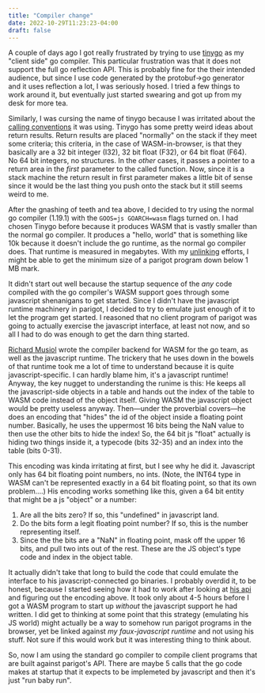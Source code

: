 ```yaml
---
title: "Compiler change"
date: 2022-10-29T11:23:23-04:00
draft: false
---
```


A couple of days ago I got really frustrated by trying to use [tinygo](https://tinygo.org/) as my "client side" go compiler.  This particular frustration 
was that it does not support the full go reflection API.  This is probably fine for the their intended audience, but since I use code generated by 
the protobuf->go generator and
it uses reflection a lot, I was seriously hosed.  I tried a few things to work around it, but eventually just started swearing and got up from my
desk for more tea.

Similarly, I was cursing the name of tinygo because I was irritated about the [calling conventions](../calling_conventionv) it was using. Tinygo has 
some pretty weird ideas about return results.  Return results are placed "normally" on the stack if they meet some criteria; this criteria, in the case
of WASM-in-browser, is that they basically are a 32 bit integer (I32), 32 bit float (F32), or 64 bit float (F64).  No 64 bit integers, no structures.  In the
_other_ cases, it passes a pointer to a return area in the _first_ parameter to the called function.  Now, since it is a stack machine the return
result in first parameter makes a little bit of sense since it would be the last thing you push onto the stack but it still seems weird to me.

After the gnashing of teeth and tea above, I decided to try using the normal go compiler (1.19.1) with the `GOOS=js GOARCH=wasm` flags turned on.
I had chosen Tinygo before because it produces WASM that is vastly smaller than the normal go compiler.  It produces a "hello, world" that is something
like 10k because it doesn't include the go runtime, as the normal go compiler does.  That runtime is measured in megabytes. With my [unlinking](../unlinking/)
efforts, I might be able to get the minimum size of a parigot program down below 1 MB mark.

It didn't start out well because the startup sequence of the _any_ code compiled with the go compiler's WASM support goes through some javascript
shenanigans to get started. Since I didn't have the javascript runtime machinery in parigot, I decided to try to emulate just enough of it to let
the program get started. I reasoned that no client program of parigot was going to actually exercise the javascript interface, at least not now,
and so all I had to do was enough to get the darn thing started.

[Richard Musiol](https://www.linkedin.com/in/richardmusiol/?originalSubdomain=de) wrote the compiler backend for WASM for the go team, as well as the 
javascript runtime.  The trickery that he uses down in the bowels of that runtime took me a lot of time to understand because it is quite javascript-specific.
I can hardly blame him, it's a javascript runtime!  Anyway, the key nugget to understanding the runime is this: He keeps all the javascript-side
objects in a table and hands out the index of the table to WASM code instead of the object itself.  Giving WASM the javascript object would be pretty
useless anyway.  Then&mdash;under the proverbial covers&mdash;he does an encoding that "hides" the id of the object inside a floating point number.  Basically,
he uses the uppermost 16 bits being the NaN value to then use the other bits to hide the index! So, the 64 bit js "float" actually is hiding two things inside
it, a typecode (bits 32-35) and an index into the table (bits 0-31).  

This encoding was kinda irritating at first, but I see why he did it. Javascript only has 64 bit floating point numbers, no ints.  (Note, the INT64 type in
WASM can't be represented exactly in a 64 bit floating point, so that its own problem....)  His encoding works something like this, given a 64 bit entity that
might be a js "object" or a number:

1. Are all the bits zero?  If so, this "undefined" in javascript land.
2. Do the bits form a legit floating point number? If so, this is the number representing itself.
3. Since the the bits are a "NaN" in floating point, mask off the upper 16 bits, and pull two ints out of the rest. These are the JS object's type code and index in the object table.

It actually didn't take that long to build the code that could emulate the interface to his javascript-connected go binaries.  I probably overdid it, to 
be honest,
because I started seeing how it had to work after looking at [his api](https://github.com/golang/go/blob/master/misc/wasm/wasm_exec.html) and figuring out
the encoding above.  It took only about 4-5 hours before I got a WASM program to start up _without_ the javascript support he had written.  I did get to thinking
at some point that this strategy (emulating his JS world) might actually be a way to somehow run parigot programs in the browser, yet be linked against _my faux-javascript runtime_ 
and not using his stuff.  Not sure if this would work but it was interesting thing to think about.

So, now I am using the standard go compiler to compile client programs that are built against parigot's API.  There are maybe 5 calls that the go 
code makes at startup that it expects to be implemeted by javascript and then it's just "run baby run". 

